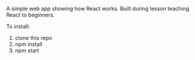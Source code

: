 A simple web app showing how React works. Built during lesson teaching React to beginners.

To install:

1. clone this repo
2. npm install
3. npm start
